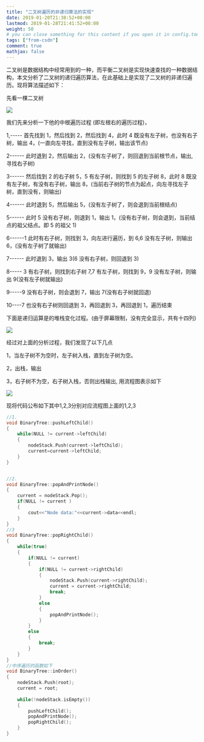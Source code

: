 ```yaml
---
title: "二叉树遍历的非递归算法的实现"
date: 2019-01-20T21:38:52+08:00
lastmod: 2019-01-28T21:41:52+08:00
weight: 50
# you can close something for this content if you open it in config.toml.
tags: ["from-csdn"]
comment: true
mathjax: false
---
```


二叉树是数据结构中经常用到的一种，而平衡二叉树是实现快速查找的一种数据结构，本文分析了二叉树的递归遍历算法，在此基础上是实现了二叉树的非递归遍历。现将算法描述如下：

先看一棵二叉树

![](./binary_tree.jpg)


我们先来分析一下他的中根遍历过程 (即左根右的遍历过程)，

1,----- 首先找到 1，然后找到 2，然后找到 4，此时 4 既没有左子树，也没有右子树，输出 4，(一直向左寻找，直到没有左子树，输出该节点)

2------ 此时退到 2，然后输出 2，(没有左子树了，则回退到当前根节点，输出, 寻找右子树)

3------ 然后找到 2 的右子树 5，5 有左子树，则找到 5 的左子树 8，此时 8 既没有左子树，有没有右子树，输出 8，(当前右子树的节点为起点，向左寻找左子树，直到没有，则输出)

4------ 此时退到 5，然后输出 5，(没有左子树了，则会退到当前根结点)

5------ 此时 5 没有右子树，则退到 1，输出 1，(没有右子树，则会退到，当前结点的祖父结点。即 5 的祖父 1)

6------1 此时有右子树，则找到 3，向左进行遍历，到 6,6 没有左子树，则输出 6，(没有左子树了就输出)

7------ 此时退到 3，输出 3(6 没有右子树，则回退到 3)

8----- 3 有右子树，则找到右子树 7,7 有左子树，则找到 9，9 没有左子树，则输出 9(没有左子树就输出)

9-----9 没有右子树，则会退到 7，输出 7(没有右子树就回退)

10----7 也没有右子树则回退到 3，再回退到 3，再回退到 1，遍历结束

下面是递归运算是的堆栈变化过程。(由于屏幕限制，没有完全显示，共有十四列)

![](./binary_tree_visit_recuse.jpg)

经过对上面的分析过程，我们发现了以下几点

1，当左子树不为空时，左子树入栈，直到左子树为空。

2，出栈，输出

3，右子树不为空，右子树入栈，否则出栈输出, 用流程图表示如下

![](./binary_tree_not_recuse_flow_chat.jpg)

现将代码公布如下其中1,2,3分别对应流程图上面的1,2,3
```cpp
//1.
void BinaryTree::pushLeftChild()
{
    while(NULL != current->leftChild)
    {
        nodeStack.Push(current->leftChild);
        current=current->leftChild;
    }
}


//2.
void BinaryTree::popAndPrintNode()
{
    current = nodeStack.Pop();
    if(NULL != current )
    {
        cout<<"Node data:"<<current->data<<endl;
    }
}
//3
void BinaryTree::popRightChild()
{
    while(true)
    {
        if(NULL != current)
        {
            if(NULL != current->rightChild)
            {
                nodeStack.Push(current->rightChild);
                current = current->rightChild;
                break;
            }
            else
            {
                popAndPrintNode();
            }
        }
        else
        {
            break;
        }
    }
}
//中序遍历的函数如下
void BinaryTree::inOrder()
{
    nodeStack.Push(root);
    current = root;
 
    while(!nodeStack.isEmpty())
    {
        pushLeftChild();
        popAndPrintNode();
        popRightChild();
    }
}
```